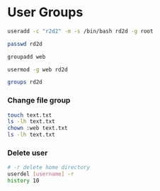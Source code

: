 # User Groups

```sh
useradd -c "r2d2" -m -s /bin/bash rd2d -g root

passwd rd2d

groupadd web

usermod -g web rd2d

groups rd2d
```
### Change file group
```sh
touch text.txt
ls -lh text.txt
chown :web text.txt
ls -lh text.txt
```
### Delete user
```sh
# -r delete home directory
userdel [username] -r
history 10
```
